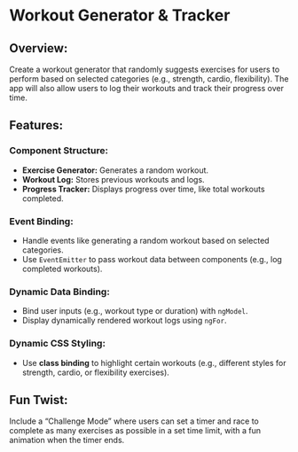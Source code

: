 # Workout Generator & Tracker

## Overview:
Create a workout generator that randomly suggests exercises for users to perform based on selected categories (e.g., strength, cardio, flexibility). The app will also allow users to log their workouts and track their progress over time.

## Features:

### Component Structure:
- **Exercise Generator:** Generates a random workout.
- **Workout Log:** Stores previous workouts and logs.
- **Progress Tracker:** Displays progress over time, like total workouts completed.

### Event Binding:
- Handle events like generating a random workout based on selected categories.
- Use `EventEmitter` to pass workout data between components (e.g., log completed workouts).

### Dynamic Data Binding:
- Bind user inputs (e.g., workout type or duration) with `ngModel`.
- Display dynamically rendered workout logs using `ngFor`.

### Dynamic CSS Styling:
- Use **class binding** to highlight certain workouts (e.g., different styles for strength, cardio, or flexibility exercises).

## Fun Twist:
Include a “Challenge Mode” where users can set a timer and race to complete as many exercises as possible in a set time limit, with a fun animation when the timer ends.
